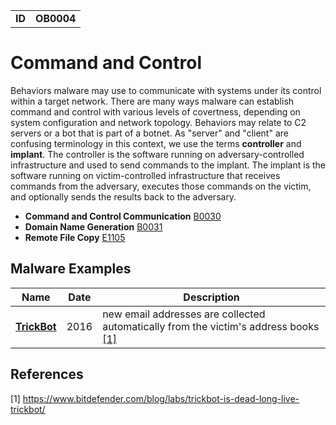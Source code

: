 |||
|---|---|
|**ID**|**OB0004**|


# Command and Control
Behaviors malware may use to communicate with systems under its control within a target network. There are many ways malware can establish command and control with various levels of covertness, depending on system configuration and network topology. Behaviors may relate to C2 servers or a bot that is part of a botnet. As "server" and "client" are confusing terminology in this context, we use the terms **controller** and **implant**. The controller is the software running on adversary-controlled infrastructure and used to send commands to the implant. The implant is the software running on victim-controlled infrastructure that receives commands from the adversary, executes those commands on the victim, and optionally sends the results back to the adversary.

* **Command and Control Communication** [B0030](../command-and-control/command-control-comm.md)
* **Domain Name Generation** [B0031](../command-and-control/domain-name-generate.md)
* **Remote File Copy** [E1105](../command-and-control/remote-file-copy.md)


Malware Examples
----------------
|Name|Date|Description|
|---|---|---|
|[**TrickBot**](../command-and-control/README.md)|2016| new email addresses are collected automatically from the victim's address books [[1]](#1)|


References
----------
<a name="1">[1]</a> https://www.bitdefender.com/blog/labs/trickbot-is-dead-long-live-trickbot/

